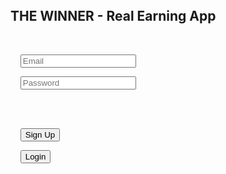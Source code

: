 <!DOCTYPE html>

<html>

<head>

  <title>THE WINNER - Email Login</title>

  <script src="https://www.gstatic.com/firebasejs/9.22.0/firebase-app-compat.js"></script>

  <script src="https://www.gstatic.com/firebasejs/9.22.0/firebase-auth-compat.js"></script>

  <script src="https://www.gstatic.com/firebasejs/9.22.0/firebase-database-compat.js"></script>

</head>

<body>

  <h2>THE WINNER - Real Earning App</h2>


  <div id="authSection">

    <input type="email" id="email" placeholder="Email">

    <input type="password" id="password" placeholder="Password">

    <br><br>

    <button onclick="signUp()">Sign Up</button>

    <button onclick="login()">Login</button>

  </div>


  <div id="userSection" style="display:none;">

    <p>Balance: ₹<span id="balance">--</span></p>

    <p><span id="rewardStatus">Checking reward...</span></p>


    <h3>Withdraw ₹110</h3>

    <input type="text" id="upi" placeholder="Enter your UPI ID">

    <button onclick="requestWithdraw()">Request Withdraw</button>


    <p id="withdrawalMsg" style="color:green;"></p>

    <button onclick="logout()">Logout</button>

  </div>


  <script>

    const firebaseConfig = {

      const firebaseConfig = {
  apiKey: "AIzaSyDlhpoHPffa1pBQ0z8L7eyDTfWdMvtQeKQ",
  authDomain: "the-winner-a25c3.firebaseapp.com",
  databaseURL: "https://the-winner-a25c3-default-rtdb.firebaseio.com/",
  projectId: "the-winner-a25c3",
  storageBucket: "the-winner-a25c3.appspot.com",
  messagingSenderId: "365924271664",
  appId: "1:365924271664:web:b856749b065c427f670ff5"
};

    };


    firebase.initializeApp(firebaseConfig);

    const auth = firebase.auth();

    const db = firebase.database();


    auth.onAuthStateChanged(user => {

      if (user) {

        document.getElementById('authSection').style.display = 'none';

        document.getElementById('userSection').style.display = 'block';

        initUser();

        loadBalance();

        checkDailyReward();

      } else {

        document.getElementById('authSection').style.display = 'block';

        document.getElementById('userSection').style.display = 'none';

      }

    });


    function isValidEmail(email) {

      const re = /^[^\s@]+@[^\s@]+\.[^\s@]+$/;

      return re.test(email);

    }


    function signUp() {

      const email = document.getElementById('email').value.trim();

      const password = document.getElementById('password').value;


      if (!isValidEmail(email)) {

        alert("Please enter a valid email address.");

        return;

      }


      if (password.length < 6) {

        alert("Password must be at least 6 characters.");

        return;

      }


      auth.createUserWithEmailAndPassword(email, password).catch(e => alert(e.message));

    }


    function login() {

      const email = document.getElementById('email').value.trim();

      const password = document.getElementById('password').value;


      if (!isValidEmail(email)) {

        alert("Please enter a valid email address.");

        return;

      }


      auth.signInWithEmailAndPassword(email, password).catch(e => alert(e.message));

    }


    function logout() {

      auth.signOut();

    }


    function initUser() {

      const userId = auth.currentUser.uid;

      const userRef = db.ref('users/' + userId);

      userRef.once('value').then(snapshot => {

        if (!snapshot.exists()) {

          userRef.set({ balance: 0, lastLoginReward: "", withdrawals: {} });

        }

      });

    }


    function loadBalance() {

      const userId = auth.currentUser.uid;

      db.ref('users/' + userId + '/balance').on('value', snapshot => {

        document.getElementById('balance').innerText = snapshot.val() || 0;

      });

    }


    function checkDailyReward() {

      const userId = auth.currentUser.uid;

      const today = new Date().toISOString().split('T')[0];

      const userRef = db.ref('users/' + userId);


      userRef.once('value').then(snapshot => {

        const data = snapshot.val();

        if (data.lastLoginReward !== today) {

          const newBalance = (data.balance || 0) + 5;

          userRef.update({ balance: newBalance, lastLoginReward: today });

          document.getElementById('rewardStatus').innerText = "₹5 Daily Reward Added!";

        } else {

          document.getElementById('rewardStatus').innerText = "Today's reward already claimed.";

        }

      });

    }


    function requestWithdraw() {

      const userId = auth.currentUser.uid;

      const upi = document.getElementById('upi').value.trim();


      if (upi === "") {

        alert("Please enter UPI ID.");

        return;

      }


      db.ref('users/' + userId).once('value').then(snapshot => {

        const data = snapshot.val();

        if (data.balance >= 110) {

          const wid = db.ref().push().key;

          db.ref('users/' + userId + '/withdrawals/' + wid).set({

            method: "UPI",

            details: upi,

            amount: 110,

            status: "pending",

            requestedAt: Date.now()

          });

          db.ref('users/' + userId + '/balance').set(data.balance - 110);

          document.getElementById('withdrawalMsg').innerText = "Withdrawal Requested!";

        } else {

          alert("You need at least ₹110 to withdraw.");

        }

      });

    }

  </script>

</body>

</html>

